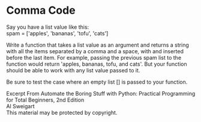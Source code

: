 
# Comma Code

Say you have a list value like this:  
spam = ['apples', 'bananas', 'tofu', 'cats']

Write a function that takes a list value as an argument and returns a string with all the items separated by a comma and a space, with and inserted before the last item. For example, passing the previous spam list to the function would return 'apples, bananas, tofu, and cats'. But your function should be able to work with any list value passed to it. 

Be sure to test the case where an empty list [] is passed to your function.

Excerpt From Automate the Boring Stuff with Python: Practical Programming for Total Beginners, 2nd Edition  
Al Sweigart  
This material may be protected by copyright.